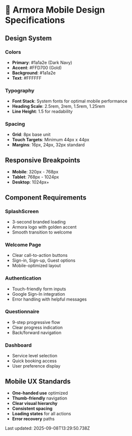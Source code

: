 # 📱 Armora Mobile Design Specifications

## Design System

### Colors
- **Primary**: #1a1a2e (Dark Navy)
- **Accent**: #FFD700 (Gold) 
- **Background**: #1a1a2e
- **Text**: #FFFFFF

### Typography
- **Font Stack**: System fonts for optimal mobile performance
- **Heading Scale**: 2.5rem, 2rem, 1.5rem, 1.25rem
- **Line Height**: 1.5 for readability

### Spacing
- **Grid**: 8px base unit
- **Touch Targets**: Minimum 44px x 44px
- **Margins**: 16px, 24px, 32px standard

## Responsive Breakpoints

- **Mobile**: 320px - 768px
- **Tablet**: 768px - 1024px
- **Desktop**: 1024px+

## Component Requirements

### SplashScreen
- 3-second branded loading
- Armora logo with golden accent
- Smooth transition to welcome

### Welcome Page  
- Clear call-to-action buttons
- Sign-in, Sign-up, Guest options
- Mobile-optimized layout

### Authentication
- Touch-friendly form inputs
- Google Sign-In integration
- Error handling with helpful messages

### Questionnaire
- 9-step progressive flow
- Clear progress indication
- Back/forward navigation

### Dashboard
- Service level selection
- Quick booking access
- User preference display

## Mobile UX Standards

- **One-handed use** optimized
- **Thumb-friendly** navigation
- **Clear visual hierarchy**
- **Consistent spacing**
- **Loading states** for all actions
- **Error recovery** paths

Last updated: 2025-09-08T13:29:50.738Z
